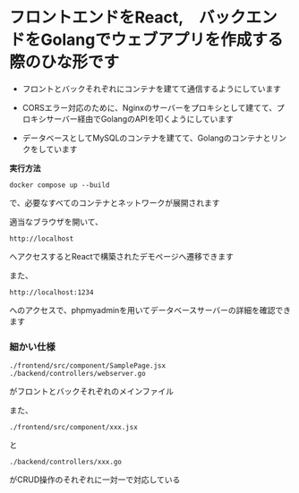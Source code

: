 # フロントエンドをReact,　バックエンドをGolangでウェブアプリを作成する際のひな形です  
  
* フロントとバックそれぞれにコンテナを建てて通信するようにしています
  
* CORSエラー対応のために、Nginxのサーバーをプロキシとして建てて、プロキシサーバー経由でGolangのAPIを叩くようにしています

* データベースとしてMySQLのコンテナを建てて、Golangのコンテナとリンクをしています  
    
**実行方法**
```
docker compose up --build
```
で、必要なすべてのコンテナとネットワークが展開されます

適当なブラウザを開いて、
```
http://localhost
```
へアクセスするとReactで構築されたデモページへ遷移できます  

  
また、
```
http://localhost:1234
```
へのアクセスで、phpmyadminを用いてデータベースサーバーの詳細を確認できます

### 細かい仕様
```
./frontend/src/component/SamplePage.jsx
./backend/controllers/webserver.go
```
がフロントとバックそれぞれのメインファイル  

また、
```
./frontend/src/component/xxx.jsx
```
と
```
./backend/controllers/xxx.go
```
がCRUD操作のそれぞれに一対一で対応している